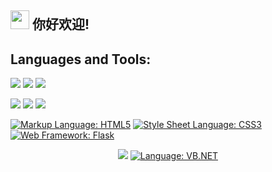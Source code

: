 <h2> <img src="https://user-images.githubusercontent.com/113547522/219038784-49aaf398-1064-432f-87bf-3e9cafa7b3ca.png" width="30" /> 
你好欢迎! </h2>





## Languages and Tools:
![](https://img.shields.io/badge/Build%20Tool-Gradle-brightgreen?style=flat&logo=gradle&logoColor=white&color=6aa6f8)
![](https://img.shields.io/badge/IDE-Android%20Studio-brightgreen?style=flat&logo=android-studio&logoColor=white&color=6aa6f8)
![](https://img.shields.io/badge/Version%20Control-Git-brightgreen?style=flat&logo=git&logoColor=white&color=6aa6f8)

![](https://img.shields.io/badge/Language-Kotlin-informational?style=flat&logo=kotlin&logoColor=white&color=6aa6f8)
![](https://img.shields.io/badge/Language-Python-informational?style=flat&logo=python&logoColor=white&color=6aa6f8)
![](https://img.shields.io/badge/3D-Blender-informational?style=flat&logo=blender&logoColor=white&color=6aa6f8)

[![Markup Language: HTML5](https://img.shields.io/badge/Markup%20Language-HTML5-brightgreen?style=flat&logo=html5&logoColor=white&color=6aa6f8)](https://developer.mozilla.org/en-US/docs/Web/HTML)
[![Style Sheet Language: CSS3](https://img.shields.io/badge/Style%20Sheet%20Language-CSS3-brightgreen?style=flat&logo=css3&logoColor=white&color=6aa6f8)](https://developer.mozilla.org/en-US/docs/Web/CSS)
[![Web Framework: Flask](https://img.shields.io/badge/Web%20Framework-Flask-brightgreen?style=flat&logo=flask&logoColor=white&color=6aa6f8)](https://palletsprojects.com/p/flask/)
<div style="text-align: center;">
  
  
![](https://img.shields.io/badge/Database-Microsoft%20SQL%20Server-informational?style=flat&logo=microsoft-sql-server&logoColor=white&color=6aa6f8)
[![Language: VB.NET](https://img.shields.io/badge/Language-VB.NET-informational?style=flat&logo=.net&logoColor=white&color=6aa6f8)](https://docs.microsoft.com/en-us/dotnet/visual-basic/)

  </div>
<!--
**han-chan-dev/han-chan-dev** is a ✨ _special_ ✨ repository because its `README.md` (this file) appears on your GitHub profile.

Here are some ideas to get you started:

- 🔭 I’m currently working on ...
- 🌱 I’m currently learning ...
- 👯 I’m looking to collaborate on ...
- 🤔 I’m looking for help with ...
- 💬 Ask me about ...
- 📫 How to reach me: ...
- 😄 Pronouns: ...
- ⚡ Fun fact: ...
-->

